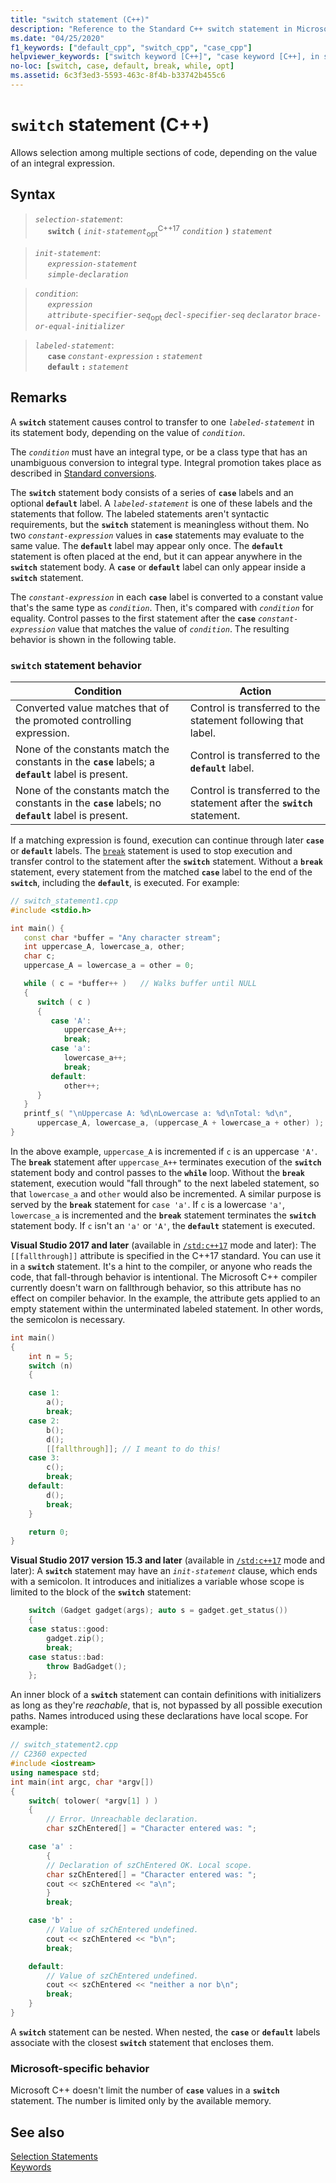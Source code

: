 ```yaml
---
title: "switch statement (C++)"
description: "Reference to the Standard C++ switch statement in Microsoft Visual Studio C++."
ms.date: "04/25/2020"
f1_keywords: ["default_cpp", "switch_cpp", "case_cpp"]
helpviewer_keywords: ["switch keyword [C++]", "case keyword [C++], in switch statements", "default keyword [C++]"]
no-loc: [switch, case, default, break, while, opt]
ms.assetid: 6c3f3ed3-5593-463c-8f4b-b33742b455c6
---
```

# `switch` statement (C++)

Allows selection among multiple sections of code, depending on the value of an integral expression.

## Syntax

> *`selection-statement`*:\
> &nbsp;&nbsp;&nbsp;&nbsp; **`switch`**&nbsp;**`(`**&nbsp;*`init-statement`*<sub>opt</sub><sup>C++17</sup>&nbsp;*`condition`*&nbsp;**`)`**&nbsp;*`statement`*

> *`init-statement`*:\
> &nbsp;&nbsp;&nbsp;&nbsp; *`expression-statement`*\
> &nbsp;&nbsp;&nbsp;&nbsp; *`simple-declaration`*

> *`condition`*:\
> &nbsp;&nbsp;&nbsp;&nbsp; *`expression`*\
> &nbsp;&nbsp;&nbsp;&nbsp; *`attribute-specifier-seq`*<sub>opt</sub>&nbsp;*`decl-specifier-seq`*&nbsp;*`declarator`*&nbsp;*`brace-or-equal-initializer`*

> *`labeled-statement`*:\
> &nbsp;&nbsp;&nbsp;&nbsp; **`case`**&nbsp;*`constant-expression`*&nbsp;**`:`**&nbsp;*`statement`*\
> &nbsp;&nbsp;&nbsp;&nbsp; **`default`**&nbsp;**`:`**&nbsp;*`statement`*

## Remarks

A **`switch`** statement causes control to transfer to one *`labeled-statement`* in its statement body, depending on the value of *`condition`*.

The *`condition`* must have an integral type, or be a class type that has an unambiguous conversion to integral type. Integral promotion takes place as described in [Standard conversions](standard-conversions.md).

The **`switch`** statement body consists of a series of **`case`** labels and an optional **`default`** label. A *`labeled-statement`* is one of these labels and the statements that follow. The labeled statements aren't syntactic requirements, but the **`switch`** statement is meaningless without them. No two *`constant-expression`* values in **`case`** statements may evaluate to the same value. The **`default`** label may appear only once. The **`default`** statement is often placed at the end, but it can appear anywhere in the **`switch`** statement body. A **`case`** or **`default`** label can only appear inside a **`switch`** statement.

The *`constant-expression`* in each **`case`** label is converted to a constant value that's the same type as *`condition`*. Then, it's compared with *`condition`* for equality. Control passes to the first statement after the **`case`** *`constant-expression`* value that matches the value of *`condition`*. The resulting behavior is shown in the following table.

### `switch` statement behavior

| Condition | Action |
|--|--|
| Converted value matches that of the promoted controlling expression. | Control is transferred to the statement following that label. |
| None of the constants match the constants in the **`case`** labels; a **`default`** label is present. | Control is transferred to the **`default`** label. |
| None of the constants match the constants in the **`case`** labels; no **`default`** label is present. | Control is transferred to the statement after the **`switch`** statement. |

If a matching expression is found, execution can continue through later **`case`** or **`default`** labels. The [`break`](../cpp/break-statement-cpp.md) statement is used to stop execution and transfer control to the statement after the **`switch`** statement. Without a **`break`** statement, every statement from the matched **`case`** label to the end of the **`switch`**, including the **`default`**, is executed. For example:

```cpp
// switch_statement1.cpp
#include <stdio.h>

int main() {
   const char *buffer = "Any character stream";
   int uppercase_A, lowercase_a, other;
   char c;
   uppercase_A = lowercase_a = other = 0;

   while ( c = *buffer++ )   // Walks buffer until NULL
   {
      switch ( c )
      {
         case 'A':
            uppercase_A++;
            break;
         case 'a':
            lowercase_a++;
            break;
         default:
            other++;
      }
   }
   printf_s( "\nUppercase A: %d\nLowercase a: %d\nTotal: %d\n",
      uppercase_A, lowercase_a, (uppercase_A + lowercase_a + other) );
}
```

In the above example, `uppercase_A` is incremented if `c` is an uppercase `'A'`. The **`break`** statement after `uppercase_A++` terminates execution of the **`switch`** statement body and control passes to the **`while`** loop. Without the **`break`** statement, execution would "fall through" to the next labeled statement, so that `lowercase_a` and `other` would also be incremented. A similar purpose is served by the **`break`** statement for `case 'a'`. If `c` is a lowercase `'a'`, `lowercase_a` is incremented and the **`break`** statement terminates the **`switch`** statement body. If `c` isn't an `'a'` or `'A'`, the **`default`** statement is executed.

**Visual Studio 2017 and later** (available in [`/std:c++17`](../build/reference/std-specify-language-standard-version.md) mode and later): The `[[fallthrough]]` attribute is specified in the C++17 standard. You can use it in a **`switch`** statement. It's a hint to the compiler, or anyone who reads the code, that fall-through behavior is intentional. The Microsoft C++ compiler currently doesn't warn on fallthrough behavior, so this attribute has no effect on compiler behavior. In the example, the attribute gets applied to an empty statement within the unterminated labeled statement. In other words, the semicolon is necessary.

```cpp
int main()
{
    int n = 5;
    switch (n)
    {

    case 1:
        a();
        break;
    case 2:
        b();
        d();
        [[fallthrough]]; // I meant to do this!
    case 3:
        c();
        break;
    default:
        d();
        break;
    }

    return 0;
}
```

**Visual Studio 2017 version 15.3 and later** (available in [`/std:c++17`](../build/reference/std-specify-language-standard-version.md) mode and later): A **`switch`** statement may have an *`init-statement`* clause, which ends with a semicolon. It introduces and initializes a variable whose scope is limited to the block of the **`switch`** statement:

```cpp
    switch (Gadget gadget(args); auto s = gadget.get_status())
    {
    case status::good:
        gadget.zip();
        break;
    case status::bad:
        throw BadGadget();
    };
```

An inner block of a **`switch`** statement can contain definitions with initializers as long as they're *reachable*, that is, not bypassed by all possible execution paths. Names introduced using these declarations have local scope. For example:

```cpp
// switch_statement2.cpp
// C2360 expected
#include <iostream>
using namespace std;
int main(int argc, char *argv[])
{
    switch( tolower( *argv[1] ) )
    {
        // Error. Unreachable declaration.
        char szChEntered[] = "Character entered was: ";

    case 'a' :
        {
        // Declaration of szChEntered OK. Local scope.
        char szChEntered[] = "Character entered was: ";
        cout << szChEntered << "a\n";
        }
        break;

    case 'b' :
        // Value of szChEntered undefined.
        cout << szChEntered << "b\n";
        break;

    default:
        // Value of szChEntered undefined.
        cout << szChEntered << "neither a nor b\n";
        break;
    }
}
```

A **`switch`** statement can be nested. When nested, the **`case`** or **`default`** labels associate with the closest **`switch`** statement that encloses them.

### Microsoft-specific behavior

Microsoft C++ doesn't limit the number of **`case`** values in a **`switch`** statement. The number is limited only by the available memory.

## See also

[Selection Statements](../cpp/selection-statements-cpp.md)<br/>
[Keywords](../cpp/keywords-cpp.md)
